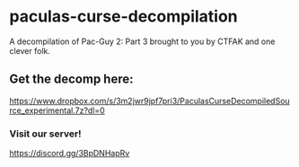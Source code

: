 # paculas-curse-decompilation
A decompilation of Pac-Guy 2: Part 3 brought to you by CTFAK and one clever folk.
## Get the decomp here:
https://www.dropbox.com/s/3m2jwr9jpf7pri3/PaculasCurseDecompiledSource_experimental.7z?dl=0
### Visit our server!
https://discord.gg/3BpDNHapRv
